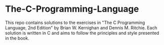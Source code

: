 # The-C-Programming-Language
This repo contains solutions to the exercises in "The C Programming Language, 2nd Edition" by Brian W. Kernighan and Dennis M. Ritchie. Each solution is written in C and aims to follow the principles and style presented in the book.
